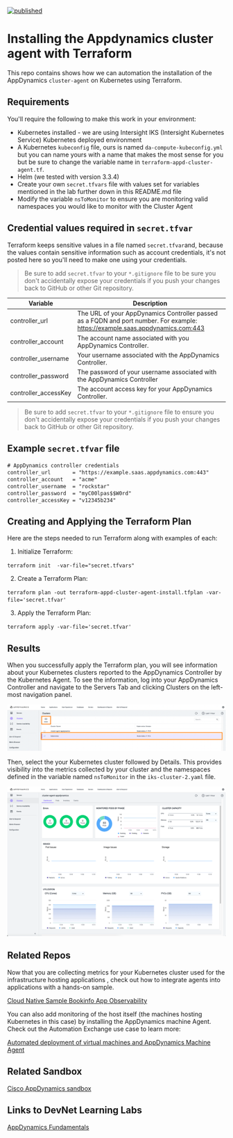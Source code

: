[![published](https://static.production.devnetcloud.com/codeexchange/assets/images/devnet-published.svg)](https://developer.cisco.com/codeexchange/github/repo/CiscoDevNet/terraform-appd-cluster-agent-install)

# Installing the Appdynamics cluster agent with Terraform
This repo contains shows how we can automation the installation of the AppDynamics `cluster-agent` on Kubernetes using Terraform.

## Requirements

You'll require the following to make this work in your environment:

- Kubernetes installed - we are using Intersight IKS (Intersight Kubernetes Service) Kubernetes deployed environment
- A Kubernetes `kubeconfig` file, ours is named `da-compute-kubeconfig.yml` but you can name yours with a name that makes the most sense for you but be sure to change the variable name in `terraform-appd-cluster-agent.tf`.
- Helm (we tested with version 3.3.4)
- Create your own `secret.tfvars` file with values set for variables mentioned in the lab further down in this README.md file
- Modify the variable `nsToMonitor` to ensure you are monitoring valid namespaces you would like to monitor with the Cluster Agent

## Credential values required in `secret.tfvar`

Terraform keeps sensitive values in a file named `secret.tfvar`and, because the values contain sensitive information such as account credentials, it's not posted here so you'll need to make one using your credentials. 

>
> Be sure to add `secret.tfvar` to your `*.gitignore` file to be sure you don't accidentally expose your credentials if you push your changes back to GitHub or other Git repository.

| Variable               | Description |
| -----------------------| ----------- |
| controller_url         | The URL of your AppDynamics Controller passed as a FQDN and port number. For example: https://example.saas.appdynamics.com:443                                                  |
| controller_account     | The account name associated with you AppDynamics Controller.            |
| controller_username    | Your username associated with the AppDynamics Controller.               |
| controller_password    | The password of your username associated with the AppDynamics Controller                                                                                         |
| controller_accessKey   | The account access key for your AppDynamics Controller.                 |

>
> Be sure to add `secret.tfvar` to your `*.gitignore` file to ensure you don't accidentally expose your credentials if you push your changes back to GitHub or other Git repository.


## Example `secret.tfvar` file
```
# AppDynamics controller credentials
controller_url       = "https://example.saas.appdynamics.com:443"
controller_account   = "acme"
controller_username  = "rockstar"
controller_password  = "myC00lpas$$W0rd"
controller_accessKey = "v12345b234"
```

## Creating and Applying the Terraform Plan

Here are the steps needed to run Terraform along with examples of each:

1. Initialize Terraform:

`terraform init  -var-file="secret.tfvars"`

2. Create a Terraform Plan:

`terraform plan -out terraform-appd-cluster-agent-install.tfplan -var-file='secret.tfvar' `

3. Apply the Terraform Plan:

`terraform apply -var-file='secret.tfvar'`

## Results

When you successfully apply the Terraform plan, you will see information about your Kubernetes clusters reported to the AppDynamics Controller by the Kubernetes Agent. To see the information, log into your AppDynamics Controller and navigate to the Servers Tab and clicking Clusters on the left-most navigation panel.

![Select AppDynamics Cluster](images/cluster-selection.png)

Then, select the your Kubernetes cluster followed by Details. This provides visibility into the metrics collected by your cluster and the namespaces defined in the variable named `nsToMonitor` in the `iks-cluster-2.yaml` file.

![Kubernetes cluster metrics](images/cluster-info.png)

## Related Repos

Now that you are collecting metrics for your Kubernetes cluster used for the infrastructure hosting applications , check out how to integrate agents into applications with a hands-on sample.

[Cloud Native Sample Bookinfo App Observability](https://developer.cisco.com/codeexchange/github/repo/CiscoDevNet/bookinfo-cloudnative-sample)

You can also add monitoring of the host itself (the machines hosting Kubernetes in this case) by installing the AppDynamics machine Agent. Check out the Automation Exchange use case to learn more:

[Automated deployment of virtual machines and AppDynamics Machine Agent](https://developer.cisco.com/network-automation/detail/0eb959e6-bf39-11eb-81e3-1e23f581908f/)

## Related Sandbox

[Cisco AppDynamics sandbox](https://devnetsandbox.cisco.com/RM/Diagram/Index/9e056219-ab84-4741-9485-de3d3446caf2?diagramType=Topology)

## Links to DevNet Learning Labs

[AppDynamics Fundamentals](https://developer.cisco.com/learning/modules/appdynamics-fundamentals)
